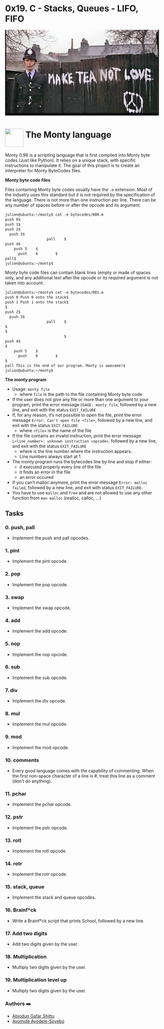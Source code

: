 # 0x19. C - Stacks, Queues - LIFO, FIFO
<p><img src="./img/alx.png"><br>

# <a href="url"><img src="https://upload.wikimedia.org/wikipedia/commons/thumb/8/8d/Coconut_Clipart_Cartoon.png/1082px-Coconut_Clipart_Cartoon.png" align="middle" width="60" height="60"></a> **The Monty language**

<p>Monty 0.98 is a scripting language that is first compiled into Monty byte codes (Just like Python). It relies on a unique stack, with specific instructions to manipulate it. The goal of this project is to create an interpreter for Monty ByteCodes files.</p>

<p><strong>Monty byte code files</strong></p>

<p>Files containing Monty byte codes usually have the <code>.m</code> extension. Most of the industry uses this standard but it is not required by the specification of the language.
There is not more than one instruction per line. There can be any number of spaces before or after the opcode and its argument:</p>

<pre><code>julien@ubuntu:~/monty$ cat -e bytecodes/000.m
push 0$
push 1$
push 2$
  push 3$
                   pall    $
push 4$
    push 5    $
      push    6        $
pall$
julien@ubuntu:~/monty$
</code></pre>

<p>Monty byte code files can contain blank lines (empty or made of spaces only, and any additional text after the opcode or its required argument is not taken into account:</p>

<pre><code>julien@ubuntu:~/monty$ cat -e bytecodes/001.m
push 0 Push 0 onto the stack$
push 1 Push 1 onto the stack$
$
push 2$
  push 3$
                   pall    $
$
$
                           $
push 4$
$
    push 5    $
      push    6        $
$
pall This is the end of our program. Monty is awesome!$
julien@ubuntu:~/monty$
</code></pre><p><strong>The monty program</strong></p>

<ul>
<li>Usage: <code>monty file</code>

<ul>
<li>where <code>file</code> is the path to the file containing Monty byte code</li>
</ul></li>
<li>If the user does not give any file or more than one argument to your program, print the error message <code>USAGE: monty file</code>, followed by a new line, and exit with the status <code>EXIT_FAILURE</code></li>
<li>If, for any reason, it’s not possible to open the file, print the error message <code>Error: Can't open file &lt;file&gt;</code>, followed by a new line, and exit with the status <code>EXIT_FAILURE</code>

<ul>
<li>where <code>&lt;file&gt;</code> is the name of the file</li>
</ul></li>
<li>If the file contains an invalid instruction, print the error message <code>L&lt;line_number&gt;: unknown instruction &lt;opcode&gt;</code>, followed by a new line, and exit with the status <code>EXIT_FAILURE</code>

<ul>
<li>where <line_number> is the line number where the instruction appears.</line_number></li>
<li>Line numbers always start at 1</li>
</ul></li>
<li>The monty program runs the bytecodes line by line and stop if either:

<ul>
<li>it executed properly every line of the file</li>
<li>it finds an error in the file</li>
<li>an error occured</li>
</ul></li>
<li>If you can’t malloc anymore, print the error message <code>Error: malloc failed</code>, followed by a new line, and exit with status <code>EXIT_FAILURE</code>.</li>
<li>You have to use <code>malloc</code> and <code>free</code> and are not allowed to use any other function from <code>man malloc</code> (realloc, calloc, …)</li>
</ul>


## Tasks

### 0. push, pall
- Implement the push and pall opcodes.

### 1. pint
- Implement the pint opcode.

### 2. pop
- Implement the pop opcode.

### 3. swap
- Implement the swap opcode.

### 4. add
- Implement the add opcode.

### 5. nop
- Implement the nop opcode.

### 6. sub
- Implement the sub opcode.

### 7. div
- Implement the div opcode.

### 8. mul
- Implement the mul opcode.

### 9. mod
- Implement the mod opcode.

### 10. comments
- Every good language comes with the capability of commenting. When the first non-space character of a line is #, treat this line as a comment (don’t do anything).

### 11. pchar
- Implement the pchar opcode.

### 12. pstr
- Implement the pstr opcode.

### 13. rotl
- Implement the rotl opcode.

### 14. rotr
- Implement the rotr opcode.

### 15. stack, queue
- Implement the stack and queue opcodes.

### 16. Brainf*ck
- Write a Brainf*ck script that prints School, followed by a new line.

### 17. Add two digits
- Add two digits given by the user.

### 18. Multiplication
- Multiply two digits given by the user.

### 19. Multiplication level up
- Multiply two digits given by the user.


### Authors :black_nib:

* [Abiodun Gafar Shittu](https://github.com/Abiodun-Shittu/)
* [Ayomide Ayodele-Soyebo](https://github.com/AyomideA-S/)
